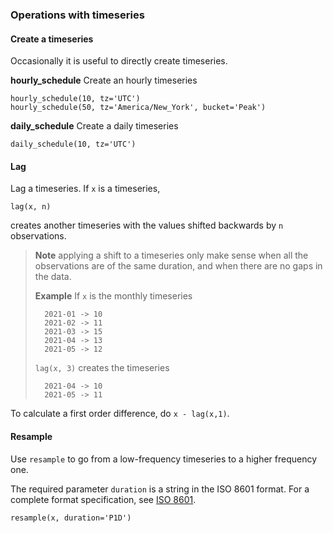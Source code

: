 ### Operations with timeseries

#### Create a timeseries

Occasionally it is useful to directly create timeseries. 

**hourly_schedule** Create an hourly timeseries

```
hourly_schedule(10, tz='UTC')
hourly_schedule(50, tz='America/New_York', bucket='Peak')
```

**daily_schedule** Create a daily timeseries

```
daily_schedule(10, tz='UTC')
```

#### Lag

Lag a timeseries.  If `x` is a timeseries, 

```
lag(x, n)
```
creates another timeseries with the values shifted backwards by `n` 
observations.  

> **Note** applying a shift to a timeseries only make sense when all the 
> observations are of the same duration, and when there are no gaps in the 
> data.  
> 
> **Example** 
> If `x` is the monthly timeseries
>```
>   2021-01 -> 10
>   2021-02 -> 11
>   2021-03 -> 15
>   2021-04 -> 13
>   2021-05 -> 12
>```
> `lag(x, 3)` creates the timeseries
> ```
>   2021-04 -> 10
>   2021-05 -> 11
> ```

To calculate a first order difference, do `x - lag(x,1)`.


#### Resample

Use `resample` to go from a low-frequency timeseries to a higher frequency 
one. 

The required parameter `duration` is a string in the ISO 8601 format. For 
a complete format specification, see 
[ISO 8601](https://en.wikipedia.org/wiki/ISO_8601#Durations).  

```
resample(x, duration='P1D')
```


